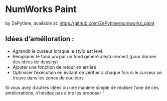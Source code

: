# NumWorks Paint

by ZePytime, available at: https://github.com/ZePytime/numworks_paint

## Idées d’amélioration :
- Agrandir le curseur lorsque le stylo est levé
- Remplacer le fond uni par un fond généré aléatoirement (pour donner des idées de dessins)
- Ajouter une fonction de retour en arrière
- Optimiser l’exécution en évitant de vérifier à chaque fois si le curseur se trouve dans les zones de couleurs

Si vous avez d’autres idées ou une manière simple de réaliser l’une de ces améliorations, n’hésitez pas à me les proposer !
